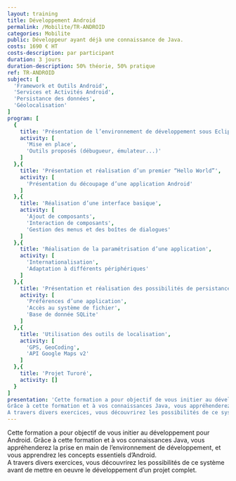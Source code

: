 ```yaml
---
layout: training
title: Développement Android
permalink: /Mobilite/TR-ANDROID
categories: Mobilite
public: Développeur ayant déjà une connaissance de Java.
costs: 1690 € HT
costs-description: par participant
duration: 3 jours
duration-description: 50% théorie, 50% pratique
ref: TR-ANDROID
subject: [
  'Framework et Outils Android',
  'Services et Activités Android',
  'Persistance des données',
  'Géolocalisation'
]
program: [
  {
    title: 'Présentation de l’environnement de développement sous Eclipse',
    activity: [
      'Mise en place',
      'Outils proposés (débugueur, émulateur...)'
    ]
  },{
    title: 'Présentation et réalisation d’un premier “Hello World”',
    activity: [
      'Présentation du découpage d’une application Android'
    ]
  },{
    title: 'Réalisation d’une interface basique',
    activity: [
      'Ajout de composants',
      'Interaction de composants',
      'Gestion des menus et des boîtes de dialogues'
    ]
  },{
    title: 'Réalisation de la paramétrisation d’une application',
    activity: [
      'Internationalisation',
      'Adaptation à différents périphériques'
    ]
  },{
    title: 'Présentation et réalisation des possibilités de persistance de données',
    activity: [
      'Préférences d’une application',
      'Accès au système de fichier',
      'Base de donnée SQLite'
    ]
  },{
    title: 'Utilisation des outils de localisation',
    activity: [
      'GPS, GeoCoding',
      'API Google Maps v2'
    ]
  },{
    title: 'Projet Turoré',
    activity: []
  }
]
presentation: 'Cette formation a pour objectif de vous initier au développement pour Android.
Grâce à cette formation et à vos connaissances Java, vous appréhenderez la prise en main de l’environnement de développement, et vous apprendrez les concepts essentiels d’Android.
A travers divers exercices, vous découvrirez les possibilités de ce système avant de mettre en oeuvre le développement d’un projet complet.'
---
```


Cette formation a pour objectif de vous initier au développement pour Android.
Grâce à cette formation et à vos connaissances Java, vous appréhenderez la prise en main de l’environnement de développement, et vous apprendrez les concepts essentiels d’Android.  
A travers divers exercices, vous découvrirez les possibilités de ce système avant de mettre en oeuvre le développement d’un projet complet.  
